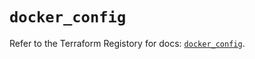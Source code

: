 # `docker_config`

Refer to the Terraform Registory for docs: [`docker_config`](https://www.terraform.io/docs/providers/docker/r/config).
